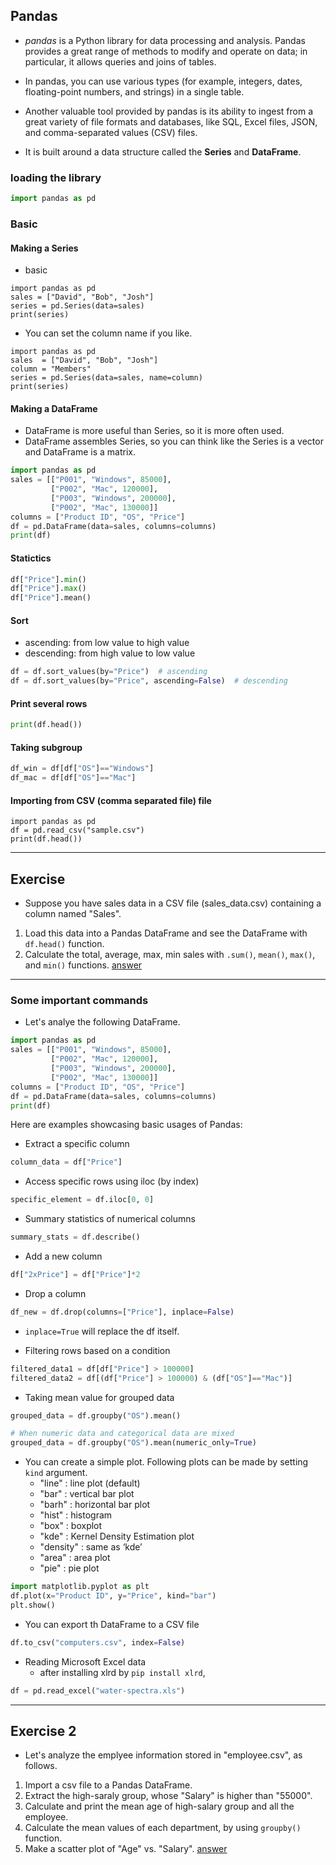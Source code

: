## Pandas

* *pandas* is a Python library for data processing and analysis. Pandas provides a great range of methods to modify and operate on data; in particular, it allows queries and joins of tables.
* In pandas, you can use various types (for example, integers, dates, floating-point numbers, and strings) in a single table.
* Another valuable tool provided by pandas is its ability to ingest from a great variety of file formats and databases, like SQL, Excel files, JSON, and comma-separated values (CSV) files.

* It is built around a data structure called the **Series** and **DataFrame**.

### loading the library
```python
import pandas as pd
```

### Basic

#### Making a Series
* basic
```python{cmd}
import pandas as pd
sales = ["David", "Bob", "Josh"]
series = pd.Series(data=sales)
print(series)
```
* You can set the column name if you like.
```python{cmd}
import pandas as pd
sales  = ["David", "Bob", "Josh"]
column = "Members"
series = pd.Series(data=sales, name=column)
print(series)
```

#### Making a DataFrame
* DataFrame is more useful than Series, so it is more often used.
* DataFrame assembles Series, so you can think like the Series is a vector and DataFrame is a matrix.
```python {cmd}
import pandas as pd
sales = [["P001", "Windows", 85000],
         ["P002", "Mac", 120000],
         ["P003", "Windows", 200000],
         ["P002", "Mac", 130000]]
columns = ["Product ID", "OS", "Price"]
df = pd.DataFrame(data=sales, columns=columns)
print(df)
```

#### Statictics
```python
df["Price"].min()
df["Price"].max()
df["Price"].mean()
```

#### Sort
* ascending: from low value to high value
* descending: from high value to low value
```python
df = df.sort_values(by="Price")  # ascending
df = df.sort_values(by="Price", ascending=False)  # descending
```

#### Print several rows
```python
print(df.head())
```

#### Taking subgroup
```python
df_win = df[df["OS"]=="Windows"]
df_mac = df[df["OS"]=="Mac"]
```

#### Importing from CSV (comma separated file) file
```python{cmd}
import pandas as pd
df = pd.read_csv("sample.csv")
print(df.head())
```

---

## Exercise
* Suppose you have sales data in a CSV file (sales_data.csv) containing a column named "Sales".
1. Load this data into a Pandas DataFrame and see the DataFrame with `df.head()` function.
2. Calculate the total, average, max, min sales with `.sum()`, `mean()`, `max()`, and `min()` functions.
<a href="./answer.md#pandas">answer</a>

---

### Some important commands
* Let's analye the following DataFrame.
```python {cmd}
import pandas as pd
sales = [["P001", "Windows", 85000],
         ["P002", "Mac", 120000],
         ["P003", "Windows", 200000],
         ["P002", "Mac", 130000]]
columns = ["Product ID", "OS", "Price"]
df = pd.DataFrame(data=sales, columns=columns)
print(df)
```

Here are examples showcasing basic usages of Pandas:

* Extract a specific column
```python
column_data = df["Price"]
```

* Access specific rows using iloc (by index)
```python
specific_element = df.iloc[0, 0]
```

* Summary statistics of numerical columns
```python
summary_stats = df.describe()
```

* Add a new column
```python
df["2xPrice"] = df["Price"]*2
```

* Drop a column
```python
df_new = df.drop(columns=["Price"], inplace=False)
```
* `inplace=True` will replace the df itself.

* Filtering rows based on a condition
```python
filtered_data1 = df[df["Price"] > 100000]
filtered_data2 = df[(df["Price"] > 100000) & (df["OS"]=="Mac")]
```

* Taking mean value for grouped data
```python
grouped_data = df.groupby("OS").mean()

# When numeric data and categorical data are mixed
grouped_data = df.groupby("OS").mean(numeric_only=True)
```
* You can create a simple plot. Following plots can be made by setting `kind` argument.
    * "line" : line plot (default)
    * "bar" : vertical bar plot
    * "barh" : horizontal bar plot
    * "hist" : histogram
    * "box" : boxplot
    * "kde" : Kernel Density Estimation plot
    * "density" : same as ‘kde’
    * "area" : area plot
    * "pie" : pie plot
```python
import matplotlib.pyplot as plt
df.plot(x="Product ID", y="Price", kind="bar")
plt.show()
```

* You can export th DataFrame to a CSV file
```python
df.to_csv("computers.csv", index=False)
```

* Reading Microsoft Excel data
    * after installing xlrd by `pip install xlrd`,
```python
df = pd.read_excel("water-spectra.xls")
```

---

## Exercise 2
* Let's analyze the emplyee information stored in "employee.csv", as follows.
1. Import a csv file to a Pandas DataFrame.
2. Extract the high-saraly group, whose "Salary" is higher than "55000".
3. Calculate and print the mean age of high-salary group and all the employee.
4. Calculate the mean values of each department, by using `groupby()` function.
5. Make a scatter plot of "Age" vs. "Salary".
<a href="./answer.md#pandas2">answer</a>